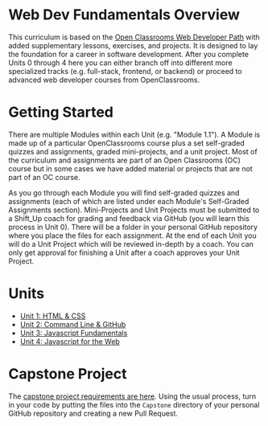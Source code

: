 # Web Dev Fundamentals Overview

This curriculum is based on the [Open Classrooms Web Developer Path](https://openclassrooms.com/en/paths/141-web-developer) with added supplementary lessons, exercises, and projects. It is designed to lay the foundation for a career in software development. After you complete Units 0 through 4 here you can either branch off into different more specialized tracks (e.g. full-stack, frontend, or backend) or proceed to advanced web developer courses from OpenClassrooms.

# Getting Started

There are multiple Modules within each Unit (e.g. "Module 1.1"). A Module is made up of a particular OpenClassrooms course plus a set self-graded quizzes and assignments, graded mini-projects, and a unit project. Most of the curriculum and assignments are part of an Open Classrooms (OC) course but in some cases we have added material or projects that are not part of an OC course. 

As you go through each Module you will find self-graded quizzes and assignments (each of which are listed under each Module's Self-Graded Assignments section). Mini-Projects and Unit Projects must be submitted to a Shift_Up coach for grading and feedback via GitHub (you will learn this process in Unit 0). There will be a folder in your personal GitHub repository where you place the files for each assignment. At the end of each Unit you will do a Unit Project which will be reviewed in-depth by a coach. You can only get approval for finishing a Unit after a coach approves your Unit Project.

# Units

- [Unit 1: HTML & CSS](./tree/master/Unit1)
- [Unit 2: Command Line & GitHub](./tree/master/Unit2)
- [Unit 3: Javascript Fundamentals](./tree/master/Unit3)
- [Unit 4: Javascript for the Web](./tree/master/Unit4)

# Capstone Project

The [capstone project requirements are here](https://docs.google.com/document/d/180iX0uZHvamqj4m3-PUVcwBRvuwsoeR3exmq-VVxFQY/edit?usp=sharing). Using the usual process, turn in your code by putting the files into the `Capstone` directory of your personal GitHub repository and creating a new Pull Request.
